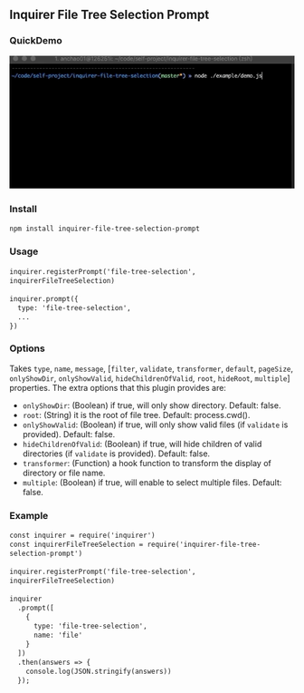 ## Inquirer File Tree Selection Prompt

### QuickDemo
![QuickDemo](./example/screenshot.gif)

### Install
```
npm install inquirer-file-tree-selection-prompt
```

### Usage
```
inquirer.registerPrompt('file-tree-selection', inquirerFileTreeSelection)

inquirer.prompt({
  type: 'file-tree-selection',
  ...
})
```

### Options
Takes `type`, `name`, `message`, [`filter`, `validate`, `transformer`, `default`, `pageSize`, `onlyShowDir`, `onlyShowValid`, `hideChildrenOfValid`, `root`, `hideRoot`, `multiple`] properties.
The extra options that this plugin provides are:
- `onlyShowDir`:  (Boolean) if true, will only show directory. Default: false.
- `root`: (String) it is the root of file tree. Default: process.cwd(). 
- `onlyShowValid`: (Boolean) if true, will only show valid files (if `validate` is provided). Default: false.
- `hideChildrenOfValid`: (Boolean) if true, will hide children of valid directories (if `validate` is provided). Default: false.
- `transformer`: (Function) a hook function to transform the display of directory or file name.
- `multiple`: (Boolean) if true, will enable to select multiple files. Default: false.

### Example
```
const inquirer = require('inquirer')
const inquirerFileTreeSelection = require('inquirer-file-tree-selection-prompt')

inquirer.registerPrompt('file-tree-selection', inquirerFileTreeSelection)

inquirer
  .prompt([
    {
      type: 'file-tree-selection',
      name: 'file'
    }
  ])
  .then(answers => {
    console.log(JSON.stringify(answers))
  });
```